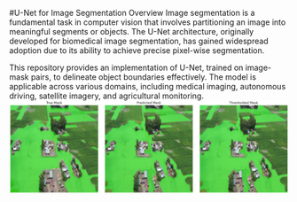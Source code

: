 #U-Net for Image Segmentation
Overview
Image segmentation is a fundamental task in computer vision that involves partitioning an image into meaningful segments or objects. The U-Net architecture, originally developed for biomedical image segmentation, has gained widespread adoption due to its ability to achieve precise pixel-wise segmentation.

This repository provides an implementation of U-Net, trained on image-mask pairs, to delineate object boundaries effectively. The model is applicable across various domains, including medical imaging, autonomous driving, satellite imagery, and agricultural monitoring.
![image](Image_Segmentation_with_U-Net_IMAGE.png)
